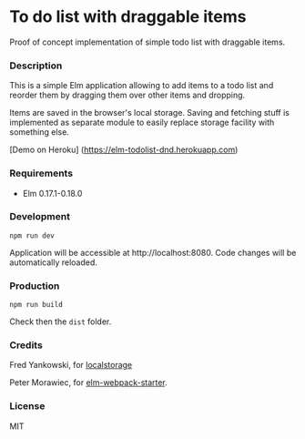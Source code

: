 # To do list with draggable items

Proof of concept implementation of simple todo list with draggable items.

### Description

This is a simple Elm application allowing to add items to a todo list and reorder them
by dragging them over other items and dropping.

Items are saved in the browser's local storage. Saving and fetching stuff is implemented as separate module to easily replace storage facility with something else.

[Demo on Heroku] (https://elm-todolist-dnd.herokuapp.com)

### Requirements

* Elm 0.17.1-0.18.0

### Development

```
npm run dev
```

Application will be accessible at http://localhost:8080. Code changes will be automatically reloaded.

### Production

```
npm run build
```

Check then the `dist` folder.

### Credits

Fred Yankowski, for [localstorage](https://github.com/fredcy/localstorage)

Peter Morawiec, for [elm-webpack-starter](https://github.com/moarwick/elm-webpack-starter).

### License

MIT